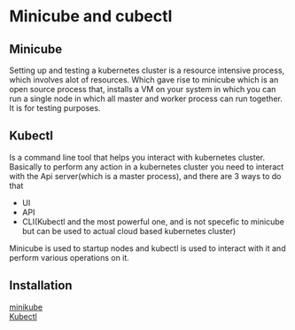 # Minicube and cubectl

## Minicube
Setting up and testing a kubernetes cluster is a resource intensive process, which involves alot of resources. Which gave rise to minicube which is an open source process that, installs a VM on your system in which you can run a single node in which all master and worker process can run together. It is for testing purposes.

## Kubectl
Is a command line tool that helps you interact with kubernetes cluster. Basically to perform any action in a kubernetes cluster you need to interact with the Api server(which is a master process), and there are 3 ways to do that
* UI
* API
* CLI(Kubectl and the most powerful one, and is not specefic to minicube but can be used to actual cloud based kubernetes cluster)

Minicube is used to startup nodes and kubectl is used to interact with it and perform various operations on it.

 ## Installation

[minikube](https://minikube.sigs.k8s.io/docs/start/)   
[Kubectl](https://kubernetes.io/docs/tasks/tools/install-kubectl-linux/) 